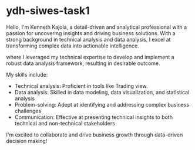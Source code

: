 # ydh-siwes-task1

Hello, I'm Kenneth Kajola, a detail-driven and analytical professional with a passion for uncovering insights and driving business solutions. With a strong background in technical analysis and data analysis, I excel at transforming complex data into actionable intelligence.

where I leveraged my technical expertise to develop and implement a robust data analysis framework, resulting in desirable outcome.

My skills include:

- Technical analysis: Proficient in tools like Trading view.
- Data analysis: Skilled in data modeling, data visualization, and statistical analysis
- Problem-solving: Adept at identifying and addressing complex business challenges
- Communication: Effective at presenting technical insights to both technical and non-technical stakeholders

I'm excited to collaborate and drive business growth through data-driven decision making!
